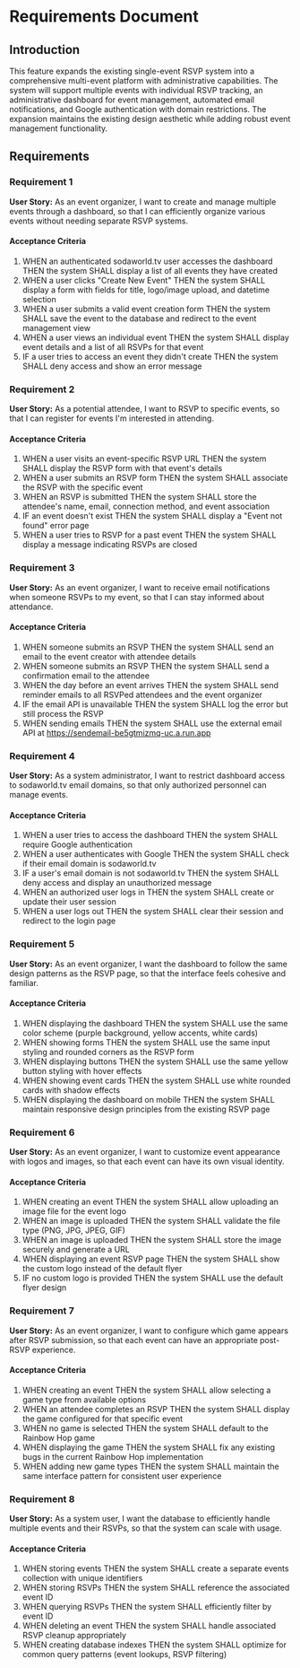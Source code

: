 # Requirements Document

## Introduction

This feature expands the existing single-event RSVP system into a comprehensive multi-event platform with administrative capabilities. The system will support multiple events with individual RSVP tracking, an administrative dashboard for event management, automated email notifications, and Google authentication with domain restrictions. The expansion maintains the existing design aesthetic while adding robust event management functionality.

## Requirements

### Requirement 1

**User Story:** As an event organizer, I want to create and manage multiple events through a dashboard, so that I can efficiently organize various events without needing separate RSVP systems.

#### Acceptance Criteria

1. WHEN an authenticated sodaworld.tv user accesses the dashboard THEN the system SHALL display a list of all events they have created
2. WHEN a user clicks "Create New Event" THEN the system SHALL display a form with fields for title, logo/image upload, and datetime selection
3. WHEN a user submits a valid event creation form THEN the system SHALL save the event to the database and redirect to the event management view
4. WHEN a user views an individual event THEN the system SHALL display event details and a list of all RSVPs for that event
5. IF a user tries to access an event they didn't create THEN the system SHALL deny access and show an error message

### Requirement 2

**User Story:** As a potential attendee, I want to RSVP to specific events, so that I can register for events I'm interested in attending.

#### Acceptance Criteria

1. WHEN a user visits an event-specific RSVP URL THEN the system SHALL display the RSVP form with that event's details
2. WHEN a user submits an RSVP form THEN the system SHALL associate the RSVP with the specific event
3. WHEN an RSVP is submitted THEN the system SHALL store the attendee's name, email, connection method, and event association
4. IF an event doesn't exist THEN the system SHALL display a "Event not found" error page
5. WHEN a user tries to RSVP for a past event THEN the system SHALL display a message indicating RSVPs are closed

### Requirement 3

**User Story:** As an event organizer, I want to receive email notifications when someone RSVPs to my event, so that I can stay informed about attendance.

#### Acceptance Criteria

1. WHEN someone submits an RSVP THEN the system SHALL send an email to the event creator with attendee details
2. WHEN someone submits an RSVP THEN the system SHALL send a confirmation email to the attendee
3. WHEN the day before an event arrives THEN the system SHALL send reminder emails to all RSVPed attendees and the event organizer
4. IF the email API is unavailable THEN the system SHALL log the error but still process the RSVP
5. WHEN sending emails THEN the system SHALL use the external email API at https://sendemail-be5gtmizmq-uc.a.run.app

### Requirement 4

**User Story:** As a system administrator, I want to restrict dashboard access to sodaworld.tv email domains, so that only authorized personnel can manage events.

#### Acceptance Criteria

1. WHEN a user tries to access the dashboard THEN the system SHALL require Google authentication
2. WHEN a user authenticates with Google THEN the system SHALL check if their email domain is sodaworld.tv
3. IF a user's email domain is not sodaworld.tv THEN the system SHALL deny access and display an unauthorized message
4. WHEN an authorized user logs in THEN the system SHALL create or update their user session
5. WHEN a user logs out THEN the system SHALL clear their session and redirect to the login page

### Requirement 5

**User Story:** As an event organizer, I want the dashboard to follow the same design patterns as the RSVP page, so that the interface feels cohesive and familiar.

#### Acceptance Criteria

1. WHEN displaying the dashboard THEN the system SHALL use the same color scheme (purple background, yellow accents, white cards)
2. WHEN showing forms THEN the system SHALL use the same input styling and rounded corners as the RSVP form
3. WHEN displaying buttons THEN the system SHALL use the same yellow button styling with hover effects
4. WHEN showing event cards THEN the system SHALL use white rounded cards with shadow effects
5. WHEN displaying the dashboard on mobile THEN the system SHALL maintain responsive design principles from the existing RSVP page

### Requirement 6

**User Story:** As an event organizer, I want to customize event appearance with logos and images, so that each event can have its own visual identity.

#### Acceptance Criteria

1. WHEN creating an event THEN the system SHALL allow uploading an image file for the event logo
2. WHEN an image is uploaded THEN the system SHALL validate the file type (PNG, JPG, JPEG, GIF)
3. WHEN an image is uploaded THEN the system SHALL store the image securely and generate a URL
4. WHEN displaying an event RSVP page THEN the system SHALL show the custom logo instead of the default flyer
5. IF no custom logo is provided THEN the system SHALL use the default flyer design

### Requirement 7

**User Story:** As an event organizer, I want to configure which game appears after RSVP submission, so that each event can have an appropriate post-RSVP experience.

#### Acceptance Criteria

1. WHEN creating an event THEN the system SHALL allow selecting a game type from available options
2. WHEN an attendee completes an RSVP THEN the system SHALL display the game configured for that specific event
3. WHEN no game is selected THEN the system SHALL default to the Rainbow Hop game
4. WHEN displaying the game THEN the system SHALL fix any existing bugs in the current Rainbow Hop implementation
5. WHEN adding new game types THEN the system SHALL maintain the same interface pattern for consistent user experience

### Requirement 8

**User Story:** As a system user, I want the database to efficiently handle multiple events and their RSVPs, so that the system can scale with usage.

#### Acceptance Criteria

1. WHEN storing events THEN the system SHALL create a separate events collection with unique identifiers
2. WHEN storing RSVPs THEN the system SHALL reference the associated event ID
3. WHEN querying RSVPs THEN the system SHALL efficiently filter by event ID
4. WHEN deleting an event THEN the system SHALL handle associated RSVP cleanup appropriately
5. WHEN creating database indexes THEN the system SHALL optimize for common query patterns (event lookups, RSVP filtering)